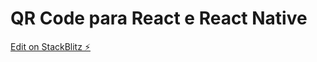# QR Code para React e React Native

[Edit on StackBlitz ⚡️](https://stackblitz.com/edit/react-ts-gtuisa)
